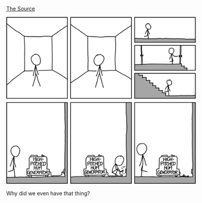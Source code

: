 [The Source](https://xkcd.com/1590)

![The Source](./random_comic.png)

Why did we even have that thing?

